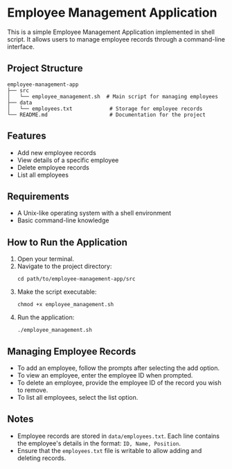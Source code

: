 # Employee Management Application

This is a simple Employee Management Application implemented in shell script. It allows users to manage employee records through a command-line interface.

## Project Structure

```
employee-management-app
├── src
│   └── employee_management.sh  # Main script for managing employees
├── data
│   └── employees.txt            # Storage for employee records
└── README.md                    # Documentation for the project
```

## Features

- Add new employee records
- View details of a specific employee
- Delete employee records
- List all employees

## Requirements

- A Unix-like operating system with a shell environment
- Basic command-line knowledge

## How to Run the Application

1. Open your terminal.
2. Navigate to the project directory:
   ```
   cd path/to/employee-management-app/src
   ```
3. Make the script executable:
   ```
   chmod +x employee_management.sh
   ```
4. Run the application:
   ```
   ./employee_management.sh
   ```

## Managing Employee Records

- To add an employee, follow the prompts after selecting the add option.
- To view an employee, enter the employee ID when prompted.
- To delete an employee, provide the employee ID of the record you wish to remove.
- To list all employees, select the list option.

## Notes

- Employee records are stored in `data/employees.txt`. Each line contains the employee's details in the format: `ID, Name, Position`.
- Ensure that the `employees.txt` file is writable to allow adding and deleting records.